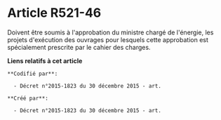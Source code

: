 # Article R521-46

Doivent être soumis à l'approbation du ministre chargé de l'énergie, les projets d'exécution des ouvrages pour lesquels cette
approbation est spécialement prescrite par le cahier des charges.

**Liens relatifs à cet article**

	**Codifié par**:

	  - Décret n°2015-1823 du 30 décembre 2015 - art.

	**Créé par**:

	  - Décret n°2015-1823 du 30 décembre 2015 - art.
